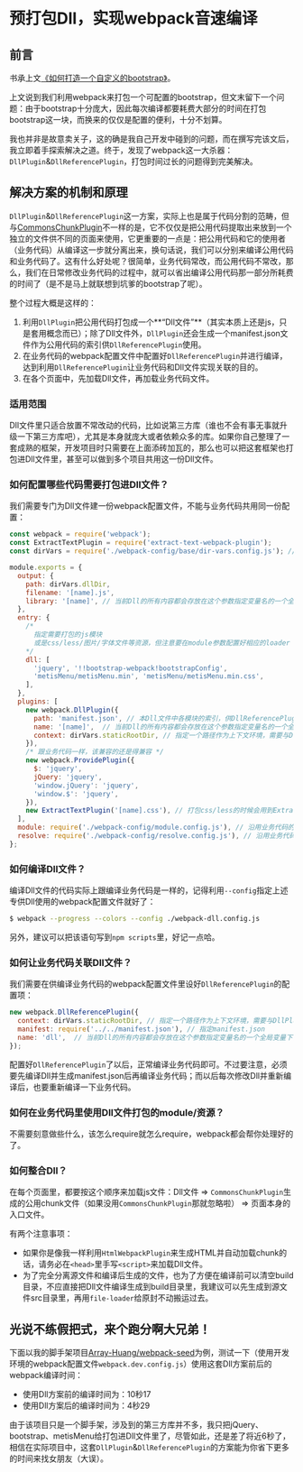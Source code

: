 # 预打包Dll，实现webpack音速编译

## 前言
书承上文[《如何打造一个自定义的bootstrap》](webpack-build-bootstrap.md)。

上文说到我们利用webpack来打包一个可配置的bootstrap，但文末留下一个问题：由于bootstrap十分庞大，因此每次编译都要耗费大部分的时间在打包bootstrap这一块，而换来的仅仅是配置的便利，十分不划算。

我也并非是故意卖关子，这的确是我自己开发中碰到的问题，而在撰写完该文后，我立即着手探索解决之道。终于，发现了webpack这一大杀器：`DllPlugin`&`DllReferencePlugin`，打包时间过长的问题得到完美解决。

## 解决方案的机制和原理
`DllPlugin`&`DllReferencePlugin`这一方案，实际上也是属于代码分割的范畴，但与[CommonsChunkPlugin](../chapter2/webpack-common-chunk.md)不一样的是，它不仅仅是把公用代码提取出来放到一个独立的文件供不同的页面来使用，它更重要的一点是：把公用代码和它的使用者（业务代码）从编译这一步就分离出来，换句话说，我们可以分别来编译公用代码和业务代码了。这有什么好处呢？很简单，业务代码常改，而公用代码不常改，那么，我们在日常修改业务代码的过程中，就可以省出编译公用代码那一部分所耗费的时间了（是不是马上就联想到坑爹的bootstrap了呢）。

整个过程大概是这样的：

1. 利用`DllPlugin`把公用代码打包成一个**“Dll文件”**（其实本质上还是js，只是套用概念而已）；除了Dll文件外，`DllPlugin`还会生成一个manifest.json文件作为公用代码的索引供`DllReferencePlugin`使用。
2. 在业务代码的webpack配置文件中配置好`DllReferencePlugin`并进行编译，达到利用`DllReferencePlugin`让业务代码和Dll文件实现关联的目的。
3. 在各个页面<head>中，先加载Dll文件，再加载业务代码文件。


### 适用范围
Dll文件里只适合放置不常改动的代码，比如说第三方库（谁也不会有事无事就升级一下第三方库吧），尤其是本身就庞大或者依赖众多的库。如果你自己整理了一套成熟的框架，开发项目时只需要在上面添砖加瓦的，那么也可以把这套框架也打包进Dll文件里，甚至可以做到多个项目共用这一份Dll文件。

### 如何配置哪些代码需要打包进Dll文件？
我们需要专门为Dll文件建一份webpack配置文件，不能与业务代码共用同一份配置：

```javascript
const webpack = require('webpack');
const ExtractTextPlugin = require('extract-text-webpack-plugin');
const dirVars = require('./webpack-config/base/dir-vars.config.js'); // 与业务代码共用同一份路径的配置表

module.exports = {
  output: {
    path: dirVars.dllDir,
    filename: '[name].js',
    library: '[name]', // 当前Dll的所有内容都会存放在这个参数指定变量名的一个全局变量下，注意与DllPlugin的name参数保持一致
  },
  entry: {
    /*
      指定需要打包的js模块
      或是css/less/图片/字体文件等资源，但注意要在module参数配置好相应的loader
    */
    dll: [
      'jquery', '!!bootstrap-webpack!bootstrapConfig',
      'metisMenu/metisMenu.min', 'metisMenu/metisMenu.min.css',
    ],
  },
  plugins: [
    new webpack.DllPlugin({
      path: 'manifest.json', // 本Dll文件中各模块的索引，供DllReferencePlugin读取使用
      name: '[name]',  // 当前Dll的所有内容都会存放在这个参数指定变量名的一个全局变量下，注意与参数output.library保持一致
      context: dirVars.staticRootDir, // 指定一个路径作为上下文环境，需要与DllReferencePlugin的context参数保持一致，建议统一设置为项目根目录
    }),
    /* 跟业务代码一样，该兼容的还是得兼容 */
    new webpack.ProvidePlugin({
      $: 'jquery',
      jQuery: 'jquery',
      'window.jQuery': 'jquery',
      'window.$': 'jquery',
    }),
    new ExtractTextPlugin('[name].css'), // 打包css/less的时候会用到ExtractTextPlugin
  ],
  module: require('./webpack-config/module.config.js'), // 沿用业务代码的module配置
  resolve: require('./webpack-config/resolve.config.js'), // 沿用业务代码的resolve配置
};
```

### 如何编译Dll文件？
编译Dll文件的代码实际上跟编译业务代码是一样的，记得利用`--config`指定上述专供Dll使用的webpack配置文件就好了：

```bash
$ webpack --progress --colors --config ./webpack-dll.config.js
```

另外，建议可以把该语句写到`npm scripts`里，好记一点哈。

### 如何让业务代码关联Dll文件？
我们需要在供编译业务代码的webpack配置文件里设好`DllReferencePlugin`的配置项：

```javascript
new webpack.DllReferencePlugin({
  context: dirVars.staticRootDir, // 指定一个路径作为上下文环境，需要与DllPlugin的context参数保持一致，建议统一设置为项目根目录
  manifest: require('../../manifest.json'), // 指定manifest.json
  name: 'dll',  // 当前Dll的所有内容都会存放在这个参数指定变量名的一个全局变量下，注意与DllPlugin的name参数保持一致
});
```

配置好`DllReferencePlugin`了以后，正常编译业务代码即可。不过要注意，必须要先编译Dll并生成manifest.json后再编译业务代码；而以后每次修改Dll并重新编译后，也要重新编译一下业务代码。

### 如何在业务代码里使用Dll文件打包的module/资源？
不需要刻意做些什么，该怎么require就怎么require，webpack都会帮你处理好的了。

### 如何整合Dll？
在每个页面里，都要按这个顺序来加载js文件：Dll文件 => `CommonsChunkPlugin`生成的公用chunk文件（如果没用`CommonsChunkPlugin`那就忽略啦） => 页面本身的入口文件。

有两个注意事项：

- 如果你是像我一样利用`HtmlWebpackPlugin`来生成HTML并自动加载chunk的话，请务必在`<head>`里手写`<script>`来加载Dll文件。
- 为了完全分离源文件和编译后生成的文件，也为了方便在编译前可以清空build目录，不应直接把Dll文件编译生成到build目录里，我建议可以先生成到源文件src目录里，再用`file-loader`给原封不动搬运过去。

## 光说不练假把式，来个跑分啊大兄弟！
下面以我的脚手架项目[Array-Huang/webpack-seed](https://github.com/Array-Huang/webpack-seed)为例，测试一下（使用开发环境的webpack配置文件`webpack.dev.config.js`）使用这套Dll方案前后的webpack编译时间：

- 使用Dll方案前的编译时间为：10秒17
- 使用Dll方案后的编译时间为：4秒29

由于该项目只是一个脚手架，涉及到的第三方库并不多，我只把jQuery、bootstrap、metisMenu给打包进Dll文件里了，尽管如此，还是差了将近6秒了，相信在实际项目中，这套`DllPlugin`&`DllReferencePlugin`的方案能为你省下更多的时间来找女朋友（大误）。